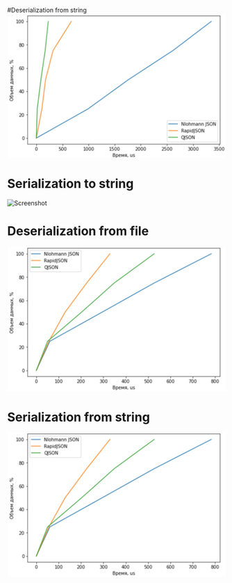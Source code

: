 #Deserialization from string
![Screenshot](deserialisation_str.jpg)

# Serialization to string
![Screenshot](serialization_str.jpg)

# Deserialization from file
![Screenshot](serialisation_file.jpg)

# Serialization from string
![Screenshot](serialisation_file.jpg)
